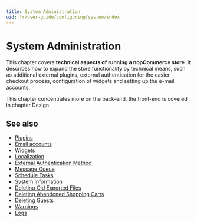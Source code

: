 ```yaml
---
title: System Administration
uid: fr/user-guide/configuring/system/index
---
```


# System Administration

This chapter covers **technical aspects of running a nopCommerce store**. It describes how to expand the store functionality by technical means, such as additional external plugins, external authentication for the easier checkout process, configuration of widgets and setting up the e-mail accounts.

This chapter concentrates more on the back-end, the front-end is covered in chapter Design.

## See also

* [Plugins](xref:fr/user-guide/configuring/system/plugins)
* [Email accounts](xref:fr/user-guide/configuring/system/email-accounts)
* [Widgets](xref:fr/user-guide/configuring/system/widgets/index)
* [Localization](xref:fr/user-guide/configuring/system/localization)
* [External Authentication Method](xref:fr/user-guide/configuring/system/external-authentication/index)
* [Message Queue](xref:fr/user-guide/configuring/system/message-queue)
* [Schedule Tasks](xref:fr/user-guide/configuring/system/schedule-tasks)
* [System Information](xref:fr/user-guide/configuring/system/system-information)
* [Deleting Old Exported Files](xref:fr/user-guide/configuring/system/deleting-old-exported-files)
* [Deleting Abandoned Shopping Carts](xref:fr/user-guide/configuring/system/deleting-abandoned-shopping-carts)
* [Deleting Guests](xref:fr/user-guide/configuring/system/deleting-guests)
* [Warnings](xref:fr/user-guide/configuring/system/warnings)
* [Logs](xref:fr/user-guide/configuring/system/log)